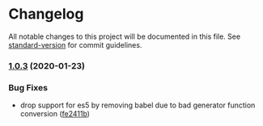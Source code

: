 # Changelog

All notable changes to this project will be documented in this file. See [standard-version](https://github.com/conventional-changelog/standard-version) for commit guidelines.

### [1.0.3](https://github.com/damusix/saga-slice-helpers/compare/v1.0.2...v1.0.3) (2020-01-23)


### Bug Fixes

* drop support for es5 by removing babel due to bad generator function conversion ([fe2411b](https://github.com/damusix/saga-slice-helpers/commit/fe2411ba5e92966ba6495284e800c385ea660ca0))
